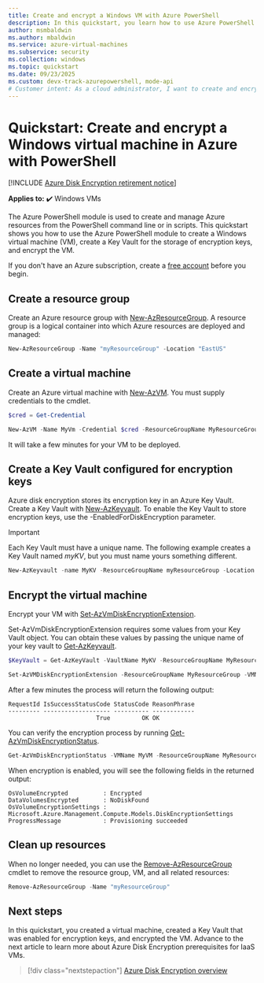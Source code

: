 ```yaml
---
title: Create and encrypt a Windows VM with Azure PowerShell
description: In this quickstart, you learn how to use Azure PowerShell to create and encrypt a Windows virtual machine
author: msmbaldwin
ms.author: mbaldwin
ms.service: azure-virtual-machines
ms.subservice: security
ms.collection: windows
ms.topic: quickstart
ms.date: 09/23/2025
ms.custom: devx-track-azurepowershell, mode-api
# Customer intent: As a cloud administrator, I want to create and encrypt a Windows virtual machine using PowerShell, so that I can ensure the security of sensitive data stored on the VM.
---
```


# Quickstart: Create and encrypt a Windows virtual machine in Azure with PowerShell

[!INCLUDE [Azure Disk Encryption retirement notice](~/reusable-content/ce-skilling/azure/includes/security/azure-disk-encryption-retirement.md)]

**Applies to:** :heavy_check_mark: Windows VMs 

The Azure PowerShell module is used to create and manage Azure resources from the PowerShell command line or in scripts. This quickstart shows you how to use the Azure PowerShell module to create a Windows virtual machine (VM), create a Key Vault for the storage of encryption keys, and encrypt the VM. 

If you don't have an Azure subscription, create a [free account](https://azure.microsoft.com/free/?WT.mc_id=A261C142F) before you begin.

## Create a resource group

Create an Azure resource group with [New-AzResourceGroup](/powershell/module/az.resources/new-azresourcegroup). A resource group is a logical container into which Azure resources are deployed and managed:

```powershell
New-AzResourceGroup -Name "myResourceGroup" -Location "EastUS"
```

## Create a virtual machine

Create an Azure virtual machine with [New-AzVM](/powershell/module/az.compute/new-azvm). You must supply credentials to the cmdlet. 

```powershell
$cred = Get-Credential 

New-AzVM -Name MyVm -Credential $cred -ResourceGroupName MyResourceGroup -Image win2016datacenter -Size Standard_D2S_V3
```

It will take a few minutes for your VM to be deployed. 

## Create a Key Vault configured for encryption keys

Azure disk encryption stores its encryption key in an Azure Key Vault. Create a Key Vault with [New-AzKeyvault](/powershell/module/az.keyvault/new-azkeyvault). To enable the Key Vault to store encryption keys, use the -EnabledForDiskEncryption parameter.

> [!Important]
> Each Key Vault must have a unique name. The following example creates a Key Vault named *myKV*, but you must name yours something different.

```powershell
New-AzKeyvault -name MyKV -ResourceGroupName myResourceGroup -Location EastUS -EnabledForDiskEncryption
```

## Encrypt the virtual machine

Encrypt your VM with [Set-AzVmDiskEncryptionExtension](/powershell/module/az.compute/set-azvmdiskencryptionextension). 

Set-AzVmDiskEncryptionExtension requires some values from your Key Vault object. You can obtain these values by passing the unique name of your key vault to [Get-AzKeyvault](/powershell/module/az.keyvault/get-azkeyvault).

```powershell
$KeyVault = Get-AzKeyVault -VaultName MyKV -ResourceGroupName MyResourceGroup

Set-AzVMDiskEncryptionExtension -ResourceGroupName MyResourceGroup -VMName MyVM -DiskEncryptionKeyVaultUrl $KeyVault.VaultUri -DiskEncryptionKeyVaultId $KeyVault.ResourceId
```

After a few minutes the process will return the following output:

```
RequestId IsSuccessStatusCode StatusCode ReasonPhrase
--------- ------------------- ---------- ------------
                         True         OK OK
```

You can verify the encryption process by running [Get-AzVmDiskEncryptionStatus](/powershell/module/az.compute/Get-AzVMDiskEncryptionStatus).

```powershell
Get-AzVmDiskEncryptionStatus -VMName MyVM -ResourceGroupName MyResourceGroup
```

When encryption is enabled, you will see the following fields in the returned output:

```
OsVolumeEncrypted          : Encrypted
DataVolumesEncrypted       : NoDiskFound
OsVolumeEncryptionSettings : Microsoft.Azure.Management.Compute.Models.DiskEncryptionSettings
ProgressMessage            : Provisioning succeeded
```

## Clean up resources

When no longer needed, you can use the [Remove-AzResourceGroup](/powershell/module/az.resources/remove-azresourcegroup) cmdlet to remove the resource group, VM, and all related resources:

```powershell
Remove-AzResourceGroup -Name "myResourceGroup"
```

## Next steps

In this quickstart, you created a virtual machine, created a Key Vault that was enabled for encryption keys, and encrypted the VM.  Advance to the next article to learn more about Azure Disk Encryption prerequisites for IaaS VMs.

> [!div class="nextstepaction"]
> [Azure Disk Encryption overview](disk-encryption-overview.md)
